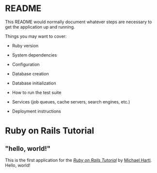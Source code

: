 # README

This README would normally document whatever steps are necessary to get the
application up and running.

Things you may want to cover:

* Ruby version

* System dependencies

* Configuration

* Database creation

* Database initialization

* How to run the test suite

* Services (job queues, cache servers, search engines, etc.)

* Deployment instructions

# Ruby on Rails Tutorial

## "hello, world!"

This is the first application for the 
[*Ruby on Rails Tutorial*](https://railstutorial.jp/)
by [Michael Hartl](http://www.michaelhartl.com/). Hello, world!

